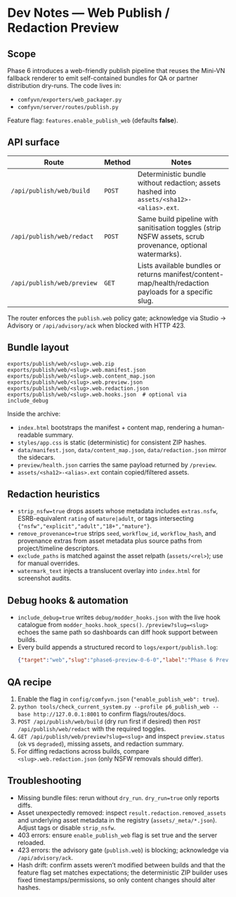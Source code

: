 # Dev Notes — Web Publish / Redaction Preview

## Scope
Phase 6 introduces a web-friendly publish pipeline that reuses the Mini-VN fallback renderer to emit self-contained bundles for QA or partner distribution dry-runs. The code lives in:
- `comfyvn/exporters/web_packager.py`
- `comfyvn/server/routes/publish.py`

Feature flag: `features.enable_publish_web` (defaults **false**).

## API surface
| Route | Method | Notes |
| --- | --- | --- |
| `/api/publish/web/build` | `POST` | Deterministic bundle without redaction; assets hashed into `assets/<sha12>-<alias>.ext`. |
| `/api/publish/web/redact` | `POST` | Same build pipeline with sanitisation toggles (strip NSFW assets, scrub provenance, optional watermarks). |
| `/api/publish/web/preview` | `GET` | Lists available bundles or returns manifest/content-map/health/redaction payloads for a specific slug. |

The router enforces the `publish.web` policy gate; acknowledge via Studio → Advisory or `/api/advisory/ack` when blocked with HTTP 423.

## Bundle layout
```
exports/publish/web/<slug>.web.zip
exports/publish/web/<slug>.web.manifest.json
exports/publish/web/<slug>.web.content_map.json
exports/publish/web/<slug>.web.preview.json
exports/publish/web/<slug>.web.redaction.json
exports/publish/web/<slug>.web.hooks.json  # optional via include_debug
```

Inside the archive:
- `index.html` bootstraps the manifest + content map, rendering a human-readable summary.
- `styles/app.css` is static (deterministic) for consistent ZIP hashes.
- `data/manifest.json`, `data/content_map.json`, `data/redaction.json` mirror the sidecars.
- `preview/health.json` carries the same payload returned by `/preview`.
- `assets/<sha12>-<alias>.ext` contain copied/filtered assets.

## Redaction heuristics
- `strip_nsfw=true` drops assets whose metadata includes `extras.nsfw`, ESRB-equivalent `rating` of `mature|adult`, or tags intersecting `{"nsfw","explicit","adult","18+","mature"}`.
- `remove_provenance=true` strips `seed`, `workflow_id`, `workflow_hash`, and provenance extras from asset metadata plus source paths from project/timeline descriptors.
- `exclude_paths` is matched against the asset relpath (`assets/<rel>`); use for manual overrides.
- `watermark_text` injects a translucent overlay into `index.html` for screenshot audits.

## Debug hooks & automation
- `include_debug=true` writes `debug/modder_hooks.json` with the live hook catalogue from `modder_hooks.hook_specs()`. `/preview?slug=<slug>` echoes the same path so dashboards can diff hook support between builds.
- Every build appends a structured record to `logs/export/publish.log`:
  ```json
  {"target":"web","slug":"phase6-preview-0-6-0","label":"Phase 6 Preview","archive":"exports/publish/web/phase6-preview-0-6-0.web.zip","checksum":"...","assets":42,"removed_assets":2,"debug_hooks":true}
  ```

## QA recipe
1. Enable the flag in `config/comfyvn.json` (`"enable_publish_web": true`).
2. `python tools/check_current_system.py --profile p6_publish_web --base http://127.0.0.1:8001` to confirm flags/routes/docs.
3. `POST /api/publish/web/build` (dry run first if desired) then `POST /api/publish/web/redact` with the required toggles.
4. `GET /api/publish/web/preview?slug=<slug>` and inspect `preview.status` (`ok` vs `degraded`), missing assets, and redaction summary.
5. For diffing redactions across builds, compare `<slug>.web.redaction.json` (only NSFW removals should differ).

## Troubleshooting
- Missing bundle files: rerun without `dry_run`. `dry_run=true` only reports diffs.
- Asset unexpectedly removed: inspect `result.redaction.removed_assets` and underlying asset metadata in the registry (`assets/_meta/*.json`). Adjust tags or disable `strip_nsfw`.
- 403 errors: ensure `enable_publish_web` flag is set true and the server reloaded.
- 423 errors: the advisory gate (`publish.web`) is blocking; acknowledge via `/api/advisory/ack`.
- Hash drift: confirm assets weren’t modified between builds and that the feature flag set matches expectations; the deterministic ZIP builder uses fixed timestamps/permissions, so only content changes should alter hashes.
